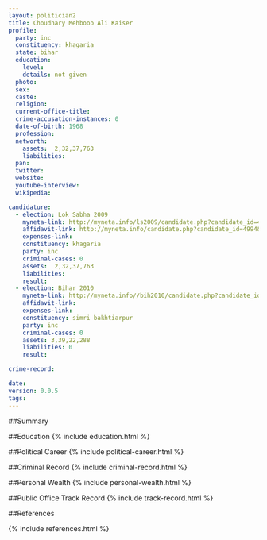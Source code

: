 ```yaml
---
layout: politician2
title: Choudhary Mehboob Ali Kaiser
profile: 
  party: inc
  constituency: khagaria
  state: bihar
  education: 
    level: 
    details: not given
  photo: 
  sex: 
  caste: 
  religion: 
  current-office-title: 
  crime-accusation-instances: 0
  date-of-birth: 1968
  profession: 
  networth: 
    assets:  2,32,37,763
    liabilities: 
  pan: 
  twitter: 
  website: 
  youtube-interview: 
  wikipedia: 

candidature: 
  - election: Lok Sabha 2009
    myneta-link: http://myneta.info/ls2009/candidate.php?candidate_id=4994
    affidavit-link: http://myneta.info/candidate.php?candidate_id=4994&scan=original
    expenses-link: 
    constituency: khagaria 
    party: inc
    criminal-cases: 0
    assets:  2,32,37,763
    liabilities: 
    result:  
  - election: Bihar 2010
    myneta-link: http://myneta.info//bih2010/candidate.php?candidate_id=646
    affidavit-link: 
    expenses-link: 
    constituency: simri bakhtiarpur 
    party: inc
    criminal-cases: 0
    assets: 3,39,22,288
    liabilities: 0
    result:  

crime-record: 

date: 
version: 0.0.5
tags: 
---
```

##Summary


##Education
{% include education.html %}


##Political Career
{% include political-career.html %}


##Criminal Record
{% include criminal-record.html %}


##Personal Wealth
{% include personal-wealth.html %}


##Public Office Track Record
{% include track-record.html %}


##References


{% include references.html %}